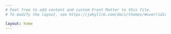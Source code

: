 ```yaml
---
# Feel free to add content and custom Front Matter to this file.
# To modify the layout, see https://jekyllrb.com/docs/themes/#overriding-theme-defaults

layout: home
---
```

<script type="text/javascript" src="//ra.revolvermaps.com/0/0/8.js?i=08pl9s6reeg&amp;m=0&amp;c=ff0000&amp;cr1=ffffff&amp;f=arial&amp;l=33" async="async"></script>
